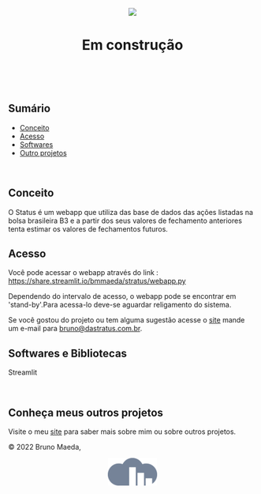 <p align="center">
  <img src="https://raw.githubusercontent.com/bmmaeda/Stratus/master/logo_stratus.png" width=1280>
</p>

<h1 align="center">
Em construção<br/><br/>
</h1>

<br/>

## Sumário

- [Conceito](#conceito)
- [Acesso](#acesso)
- [Softwares](#softwares-e-bibliotecas)
- [Outro projetos](#conheça-meus-outros-projetos)

<br/>

## Conceito

O Status é um webapp que utiliza das base de dados das ações listadas na bolsa brasileira B3 e a partir dos seus valores de fechamento anteriores tenta estimar os valores de fechamentos futuros.
<br/>

## Acesso

  Você pode acessar o webapp através do link : https://share.streamlit.io/bmmaeda/stratus/webapp.py

  Dependendo do intervalo de acesso, o webapp pode se encontrar em 'stand-by'.Para acessa-lo deve-se aguardar religamento do sistema.

Se você gostou do projeto ou tem alguma sugestão acesse o [site](https://brasiot.com.br) mande um e-mail para bruno@dastratus.com.br.
<br/>

## Softwares e Bibliotecas

Streamlit

<br/>

## Conheça meus outros projetos

Visite o meu [site](https://dastratus.com.br/) para saber mais sobre mim ou sobre outros projetos.
<br/>

© 2022 Bruno Maeda,

<p align="center">
    <a href="https://dastratus.com.br/"><img src="https://raw.githubusercontent.com/bmmaeda/imersaods4/master/logo-dastratus-nw.png" align="center" width=100/></a>
</p>
<div align="center">
</div>
